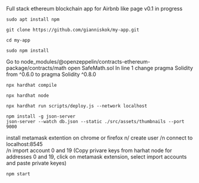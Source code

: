 Full stack ethereum blockchain app for Airbnb like page 
v0.1 in progress 

```shel
sudo apt install npm
```
```shel
git clone https://github.com/gianniskok/my-app.git
```
```shel
cd my-app
```
```shel
sudo npm install 
```
Go to node_modules/@openzeppelin/contracts-ethereum-package/contracts/math
 open SafeMath.sol 
 In line 1 change pragma Solidity from ^0.6.0 to pragma Solidity  ^0.8.0
```shel
npx hardhat compile
```
```shel
npx hardhat node
```
```shel
npx hardhat run scripts/deploy.js --network localhost
```
```shel
npm install -g json-server
json-server --watch db.json --static ./src/assets/thumbnails --port 9000
```

install metamask extention on chrome or firefox 
  n/ create user 
  /n connect to localhost:8545  
  /n import account 0 and 19 (Copy privare keys from harhat node for addresses 0 and 19, click on metamask extension, select import accounts and paste private keyes)

```shel
npm start
```


